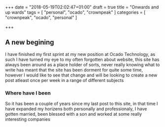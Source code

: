 +++
date = "2018-05-19T02:02:47+01:00"
draft = true
title = "Onwards and up wards"
tags = [ "personal", "ocado", "crownpeak" ]
categories = [
  "crownpeak",
  "ocado",
  "personal"
]

+++

## A new begining
I have finished my first sprint at my new position at Ocado Technology, as such I have turned my eye to my often forgotten about website, this site has always been around as a place holder of sorts, never really knowing what to write has meant that the site has been dorment for quite some time, however I would like to see that change and will be looking to create a new post atleast once per week in a range of different subjects


### Where have I been
So it has been a couple of years since my last post to this site, in that time I have expanded my horizens both personally and professionaly, I have gotten married, been blessed with a son and worked at some really interesting companies
